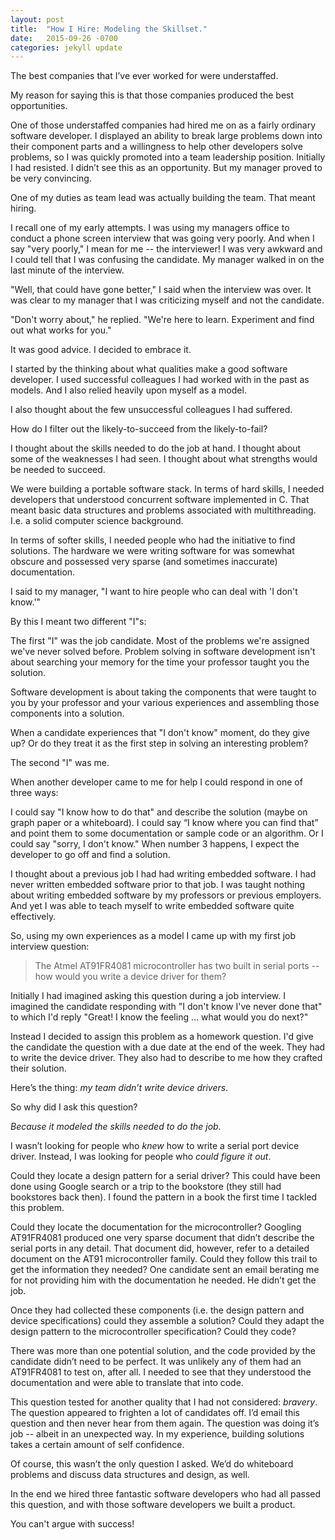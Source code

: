 ```yaml
---
layout: post
title:  "How I Hire: Modeling the Skillset."
date:   2015-09-26 -0700
categories: jekyll update
---
```


The best companies that I’ve ever worked for were understaffed.

My reason for saying this is that those companies produced the best opportunities.

One of those understaffed companies had hired me on as a fairly ordinary software developer. I displayed an ability to break large problems down into their component parts and a willingness to help other developers solve problems, so I was quickly promoted into a team leadership position. Initially I had resisted. I didn’t see this as an opportunity. But my manager proved to be very convincing.

One of my duties as team lead was actually building the team. That meant hiring.

I recall one of my early attempts. I was using my managers office to conduct a phone screen interview that was going very poorly. And when I say "very poorly," I mean for me -- the interviewer!  I was very awkward and I could tell that I was confusing the candidate. My manager walked in on the last minute of the interview.

"Well, that could have gone better," I said when the interview was over. It was clear to my manager that I was criticizing myself and not the candidate.

"Don't worry about," he replied. "We're here to learn. Experiment and find out what works for you."

It was good advice. I decided to embrace it.

I started by the thinking about what qualities make a good software developer. I used successful colleagues I had worked with in the past as models. And I also relied heavily upon myself as a model.

I also thought about the few unsuccessful colleagues I had suffered.

How do I filter out the likely-to-succeed from the likely-to-fail?

I thought about the skills needed to do the job at hand.  I thought about some of the weaknesses I had seen. I thought about what strengths would be needed to succeed.

We were building a portable software stack. In terms of hard skills, I needed developers that understood concurrent software implemented in C. That meant basic data structures and problems associated with multithreading. I.e. a solid computer science background.

In terms of softer skills, I needed people who had the initiative to find solutions. The hardware we were writing software for was somewhat obscure and possessed very sparse (and sometimes inaccurate) documentation.

I said to my manager, "I want to hire people who can deal with 'I don't know.'"

By this I meant two different "I"s:

The first "I" was the job candidate. Most of the problems we're assigned we've never solved before.  Problem solving in software development isn't about searching your memory for the time your professor taught you the solution.

Software development is about taking the components that were taught to you by your professor and your various experiences and assembling those components into a solution.

When a candidate experiences that "I don't know" moment, do they give up? Or do they treat it as the first step in solving an interesting problem? 

The second "I" was me.

When another developer came to me for help I could respond in one of three ways:

I could say "I know how to do that" and describe the solution (maybe on graph paper or a whiteboard).
I could say “I know where you can find that” and point them to some documentation or sample code or an algorithm.
Or I could say "sorry, I don't know."
When number 3 happens, I expect the developer to go off and find a solution.

I thought about a previous job I had had writing embedded software. I had never written embedded software prior to that job. I was taught nothing about writing embedded software by my professors or previous employers. And yet I was able to teach myself to write embedded software quite effectively.

So, using my own experiences as a model I came up with my first job interview question:

> The Atmel AT91FR4081 microcontroller has two built in serial ports -- how would you write a device driver for them?

Initially I had imagined asking this question during a job interview. I imagined the candidate responding with "I don't know I've never done that" to which I'd reply "Great! I know the feeling … what would you do next?"

Instead I decided to assign this problem as a homework question. I'd give the candidate the question with a due date at the end of the week. They had to write the device driver. They also had to describe to me how they crafted their solution.

Here’s the thing: *my team didn’t write device drivers*.

So why did I ask this question?

*Because it modeled the skills needed to do the job.*

I wasn’t looking for people who *knew* how to write a serial port device driver. Instead, I was looking for people who *could figure it out*.

Could they locate a design pattern for a serial driver? This could have been done using Google search or a trip to the bookstore (they still had bookstores back then). I found the pattern in a book the first time I tackled this problem.

Could they locate the documentation for the microcontroller? Googling AT91FR4081 produced one very sparse document that didn’t describe the serial ports in any detail. That document did, however, refer to a detailed document on the AT91 microcontroller family. Could they follow this trail to get the information they needed? One candidate sent an email berating me for not providing him with the documentation he needed. He didn’t get the job.

Once they had collected these components (i.e. the design pattern and device specifications) could they assemble a solution? Could they adapt the design pattern to the microcontroller specification? Could they code?

There was more than one potential solution, and the code provided by the candidate didn’t need to be perfect. It was unlikely any of them had an AT91FR4081 to test on, after all. I needed to see that they understood the documentation and were able to translate that into code.

This question tested for another quality that I had not considered: *bravery*. The question appeared to frighten a lot of candidates off. I’d email this question and then never hear from them again. The question was doing it’s job -- albeit in an unexpected way. In my experience, building solutions takes a certain amount of self confidence.

Of course, this wasn’t the only question I asked. We’d do whiteboard problems and discuss data structures and design, as well.

In the end we hired three fantastic software developers who had all passed this question, and with those software developers we built a product.

You can't argue with success!